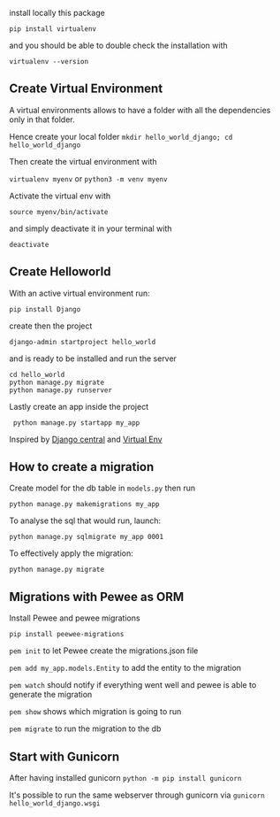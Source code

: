 install locally this package

`pip install virtualenv`

and you should be able to double check the installation with

`virtualenv --version`

## Create Virtual Environment

A virtual environments allows to have a folder with all the dependencies only in that folder.

Hence create your local folder `mkdir hello_world_django; cd hello_world_django`

Then create the virtual environment with

`virtualenv myenv` or `python3 -m venv myenv`

Activate the virtual env with

`source myenv/bin/activate`

and simply deactivate it in your terminal with

`deactivate`

## Create Helloworld

With an active virtual environment run:

`pip install Django`

create then the project

`django-admin startproject hello_world`

and is ready to be installed and run the server

```
cd hello_world
python manage.py migrate
python manage.py runserver
```

Lastly create an app inside the project

` python manage.py startapp my_app`

Inspired by [Django central](https://djangocentral.com/create-a-hello-world-django-application/) and [Virtual Env](https://djangocentral.com/how-to-a-create-virtual-environment-for-python/)

## How to create a migration

Create model for the db table in `models.py` then run

`python manage.py makemigrations my_app`

To analyse the sql that would run, launch:

`python manage.py sqlmigrate my_app 0001`

To effectively apply the migration:

`python manage.py migrate`

## Migrations with Pewee as ORM

Install Pewee and pewee migrations

`pip install peewee-migrations`

`pem init` to let Pewee create the migrations.json file

`pem add my_app.models.Entity` to add the entity to the migration

`pem watch` should notify if everything went well and pewee is able to generate the migration

`pem show` shows which migration is going to run

`pem migrate` to run the migration to the db

## Start with Gunicorn

After having installed gunicorn
`python -m pip install gunicorn`

It's possible to run the same webserver through gunicorn via
`gunicorn hello_world_django.wsgi`
